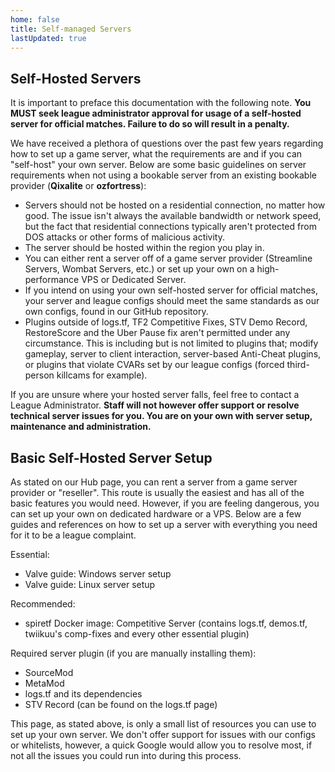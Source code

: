 ```yaml
---
home: false
title: Self-managed Servers
lastUpdated: true
---
```


## Self-Hosted Servers
It is important to preface this documentation with the following note. **You MUST seek league administrator approval for usage of a self-hosted server for official matches. Failure to do so will result in a penalty.**

We have received a plethora of questions over the past few years regarding how to set up a game server, what the requirements are and if you can "self-host" your own server. Below are some basic guidelines on server requirements when not using a bookable server from an existing bookable provider (**Qixalite** or **ozfortress**):
+ Servers should not be hosted on a residential connection, no matter how good. The issue isn't always the available bandwidth or network speed, but the fact that residential connections typically aren't protected from DOS attacks or other forms of malicious activity.
+ The server should be hosted within the region you play in.
+ You can either rent a server off of a game server provider (Streamline Servers, Wombat Servers, etc.) or set up your own on a high-performance VPS or Dedicated Server.
+ If you intend on using your own self-hosted server for official matches, your server and league configs should meet the same standards as our own configs, found in our GitHub repository.
+ Plugins outside of logs.tf, TF2 Competitive Fixes, STV Demo Record, RestoreScore and the Uber Pause fix aren't permitted under any circumstance. This is including but is not limited to plugins that; modify gameplay, server to client interaction, server-based Anti-Cheat plugins, or plugins that violate CVARs set by our league configs (forced third-person killcams for example).

If you are unsure where your hosted server falls, feel free to contact a League Administrator.
**Staff will not however offer support or resolve technical server issues for you. You are on your own with server setup, maintenance and administration.**

## Basic Self-Hosted Server Setup
As stated on our Hub page, you can rent a server from a game server provider or "reseller". This route is usually the easiest and has all of the basic features you would need. However, if you are feeling dangerous, you can set up your own on dedicated hardware or a VPS. Below are a few guides and references on how to set up a server with everything you need for it to be a league complaint.

Essential:
+ Valve guide: Windows server setup
+ Valve guide: Linux server setup

Recommended:
+ spiretf Docker image: Competitive Server (contains logs.tf, demos.tf, twiikuu's comp-fixes and every other essential plugin)

Required server plugin (if you are manually installing them):
+ SourceMod
+ MetaMod
+ logs.tf and its dependencies
+ STV Record (can be found on the logs.tf page)

This page, as stated above, is only a small list of resources you can use to set up your own server. We don't offer support for issues with our configs or whitelists, however, a quick Google would allow you to resolve most, if not all the issues you could run into during this process.
